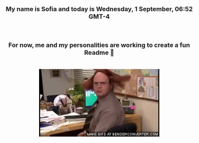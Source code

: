 


<div align="center">
<h3 >My name is Sofia and today is Wednesday, 1 September, 06:52 GMT-4</h3><br>
<h3 >For now, me and my personalities are working to create a fun Readme 👋
</h3><br>
<img src='img/dwight.gif' alt='working...'/>
</div>
